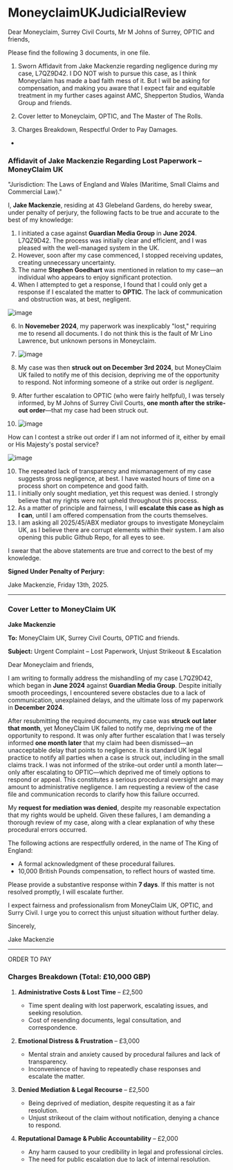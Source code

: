 # MoneyclaimUKJudicialReview

Dear Moneyclaim, Surrey Civil Courts, Mr M Johns of Surrey, OPTIC and friends, 

Please find the following 3 documents, in one file.

1. Sworn Affidavit from Jake Mackenzie regarding negligence during my case, L7QZ9D42. I DO NOT wish to pursue this case, as I think Moneyclaim has made a bad faith mess of it. But I will be asking for compensation, and making you aware that I expect fair and equitable treatment in my further cases against AMC, Shepperton Studios, Wanda Group and friends.

2. Cover letter to Moneyclaim, OPTIC, and The Master of The Rolls.

3. Charges Breakdown, Respectful Order to Pay Damages.

*

### **Affidavit of Jake Mackenzie Regarding Lost Paperwork – MoneyClaim UK**

"Jurisdiction: The Laws of England and Wales (Maritime, Small Claims and Commercial Law)."

I, **Jake Mackenzie**, residing at 43 Glebeland Gardens, do hereby swear, under penalty of perjury, the following facts to be true and accurate to the best of my knowledge:

1. I initiated a case against **Guardian Media Group** in **June 2024**. L7QZ9D42. The process was initially clear and efficient, and I was pleased with the well-managed system in the UK.
2. However, soon after my case commenced, I stopped receiving updates, creating unnecessary uncertainty.
3. The name **Stephen Goedhart** was mentioned in relation to my case—an individual who appears to enjoy significant protection.
4. When I attempted to get a response, I found that I could only get a response if I escalated the matter to **OPTIC**. The lack of communication and obstruction was, at best, negligent.

![image](https://github.com/user-attachments/assets/fbb6aaa2-367e-46ef-b832-265fd383bf1f)

   
6. In **Novemeber 2024**, my paperwork was inexplicably "lost," requiring me to resend all documents. I do not think this is the fault of Mr Lino Lawrence, but unknown persons in Moneyclaim.

7. ![image](https://github.com/user-attachments/assets/5ebbd37c-471a-4495-86ee-b334ee0e5fb1)

8. My case was then **struck out on December 3rd 2024**, but MoneyClaim UK failed to notify me of this decision, depriving me of the opportunity to respond. Not informing someone of a strike out order is *negligent*.
9. After further escalation to OPTIC (who were fairly helfpful), I was tersely informed, by M Johns of Surrey Civil Courts, **one month after the strike-out order**—that my case had been struck out.

10. ![image](https://github.com/user-attachments/assets/a1cb44c7-7418-401c-9ae8-7badba50892a)


How can I contest a strike out order if I am not informed of it, either by email or His Majesty's postal service?

![image](https://github.com/user-attachments/assets/8d37aee1-d976-43ac-9572-22f19d4e7481)

10. The repeated lack of transparency and mismanagement of my case suggests gross negligence, at best. I have wasted hours of time on a process short on competence and good faith.
12. I initially only sought mediation, yet this request was denied. I strongly believe that my rights were not upheld throughout this process.
13. As a matter of principle and fairness, I will **escalate this case as high as I can**, until I am offered compensation from the courts themselves. 
14. I am asking all 2025/45/ABX mediator groups to investigate Moneyclaim UK, as I believe there are corrupt elements within their system. I am also opening this public Github Repo, for all eyes to see.

I swear that the above statements are true and correct to the best of my knowledge.

**Signed Under Penalty of Perjury:**  

  Jake Mackenzie, Friday 13th, 2025.

---

### **Cover Letter to MoneyClaim UK**

**Jake Mackenzie**  

**To:** MoneyClaim UK, Surrey Civil Courts, OPTIC and friends.

**Subject:** Urgent Complaint – Lost Paperwork, Unjust Strikeout & Escalation  

Dear Moneyclaim and friends,  

I am writing to formally address the mishandling of my case L7QZ9D42, which began in **June 2024** against **Guardian Media Group**. Despite initially smooth proceedings, I encountered severe obstacles due to a lack of communication, unexplained delays, and the ultimate loss of my paperwork in **December 2024**.  

After resubmitting the required documents, my case was **struck out later that month**, yet MoneyClaim UK failed to notify me, depriving me of the opportunity to respond. It was only after further escalation that I was tersely informed **one month later** that my claim had been dismissed—an unacceptable delay that points to negligence. It is standard UK legal practice to notify all parties when a case is struck out, including in the small claims track. I was not informed of the strike-out order until a month later—only after escalating to OPTIC—which deprived me of timely options to respond or appeal. This constitutes a serious procedural oversight and may amount to administrative negligence. I am requesting a review of the case file and communication records to clarify how this failure occurred.

My **request for mediation was denied**, despite my reasonable expectation that my rights would be upheld. Given these failures, I am demanding a thorough review of my case, along with a clear explanation of why these procedural errors occurred.  

The following actions are respectfully ordered, in the name of The King of England:  

- A formal acknowledgment of these procedural failures.  
- 10,000 British Pounds compensation, to reflect hours of wasted time.

Please provide a substantive response within **7 days**. If this matter is not resolved promptly, I will escalate further.  

I expect fairness and professionalism from MoneyClaim UK, OPTIC, and Surry Civil. I urge you to correct this unjust situation without further delay.  

Sincerely,  

Jake Mackenzie  

---

ORDER TO PAY

### **Charges Breakdown (Total: £10,000 GBP)**  
1. **Administrative Costs & Lost Time** – £2,500  
   - Time spent dealing with lost paperwork, escalating issues, and seeking resolution.  
   - Cost of resending documents, legal consultation, and correspondence.  

2. **Emotional Distress & Frustration** – £3,000  
   - Mental strain and anxiety caused by procedural failures and lack of transparency.  
   - Inconvenience of having to repeatedly chase responses and escalate the matter.  

3. **Denied Mediation & Legal Recourse** – £2,500  
   - Being deprived of mediation, despite requesting it as a fair resolution.  
   - Unjust strikeout of the claim without notification, denying a chance to respond.  

4. **Reputational Damage & Public Accountability** – £2,000  
   - Any harm caused to your credibility in legal and professional circles.  
   - The need for public escalation due to lack of internal resolution.  


